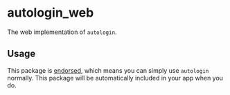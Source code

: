 # autologin_web

The web implementation of `autologin`.

## Usage

This package is [endorsed][endorsed_link], which means you can simply use `autologin`
normally. This package will be automatically included in your app when you do.

[endorsed_link]: https://flutter.dev/docs/development/packages-and-plugins/developing-packages#endorsed-federated-plugin
